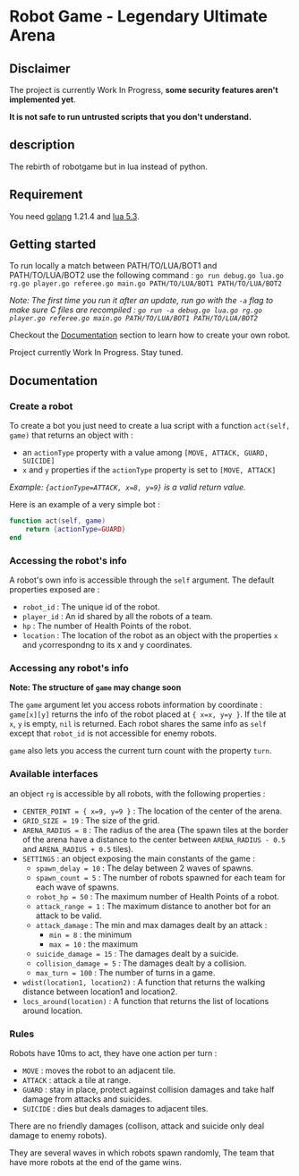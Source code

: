 # Robot Game - Legendary Ultimate Arena

## Disclaimer

The project is currently Work In Progress, **some security features aren't implemented yet**.

**It is not safe to run untrusted scripts that you don't understand.**

## description

The rebirth of robotgame but in lua instead of python.

## Requirement 

You need [golang](https://go.dev/) 1.21.4 and [lua 5.3](https://www.lua.org/versions.html#5.3).

## Getting started

To run locally a match between PATH/TO/LUA/BOT1 and PATH/TO/LUA/BOT2 use the following command : `go run debug.go lua.go rg.go player.go referee.go main.go PATH/TO/LUA/BOT1 PATH/TO/LUA/BOT2`

*Note: The first time you run it after an update, run go with the `-a` flag to make sure C files are recompiled : `go run -a debug.go lua.go rg.go player.go referee.go main.go PATH/TO/LUA/BOT1 PATH/TO/LUA/BOT2`*

Checkout the [Documentation](#documentation) section to learn how to create your own robot.

Project currently Work In Progress.
Stay tuned.

## Documentation

### Create a robot

To create a bot you just need to create a lua script with a function `act(self, game)` that returns an object with :
- an `actionType` property with a value among `[MOVE, ATTACK, GUARD, SUICIDE]`
- `x` and `y` properties if the `actionType` property is set to `[MOVE, ATTACK]`

*Example: `{actionType=ATTACK, x=8, y=9}` is a valid return value.*

Here is an example of a very simple bot :
```lua
function act(self, game)
    return {actionType=GUARD}
end
```

### Accessing the robot's info

A robot's own info is accessible through the `self` argument. The default properties exposed are :
- `robot_id` : The unique id of the robot.
- `player_id` : An id shared by all the robots of a team.
- `hp` : The number of Health Points of the robot.
- `location` : The location of the robot as an object with the properties `x` and `y`correspondng to its x and y coordinates.

### Accessing any robot's info

**Note: The structure of `game` may change soon**

The `game` argument let you access robots information by coordinate : `game[x][y]` returns the info of the robot placed at `{ x=x, y=y }`. If the tile at `x`, `y` is empty, `nil` is returned. Each robot shares the same info as `self` except that `robot_id` is not accessible for enemy robots.

`game` also lets you access the current turn count with the property `turn`.

### Available interfaces

an object `rg` is accessible by all robots, with the following properties :
- `CENTER_POINT = { x=9, y=9 }` : The location of the center of the arena.
- `GRID_SIZE = 19` : The size of the grid.
- `ARENA_RADIUS = 8` : The radius of the area (The spawn tiles at the border of the arena have a distance to the center between `ARENA_RADIUS - 0.5` and `ARENA_RADIUS + 0.5` tiles).
- `SETTINGS` : an object exposing the main constants of the game :
    - `spawn_delay = 10` : The delay between 2 waves of spawns.
    - `spawn_count = 5` : The number of robots spawned for each team for each wave of spawns.
	- `robot_hp = 50` : The maximum number of Health Points of a robot.
	- `attack_range = 1` : The maximum distance to another bot for an attack to be valid.
	- `attack_damage` : The min and max damages dealt by an attack :
        - `min = 8` : the minimum
        - `max = 10` : the maximum
	- `suicide_damage = 15` : The damages dealt by a suicide.
	- `collision_damage = 5` : The damages dealt by a collision.
    - `max_turn = 100` : The number of turns in a game.
- `wdist(location1, location2)` : A function that returns the walking distance between location1  and location2.
- `locs_around(location)` : A function that returns the list of locations around location.

### Rules

Robots have 10ms to act, they have one action per turn : 
- `MOVE` : moves the robot to an adjacent tile.
- `ATTACK` : attack a tile at range.
- `GUARD` : stay in place, protect against collision damages and take half damage from attacks and suicides.
- `SUICIDE` : dies but deals damages to adjacent tiles.

There are no friendly damages (collison, attack and suicide only deal damage to enemy robots).

They are several waves in which robots spawn randomly, The team that have more robots at the end of the game wins.



